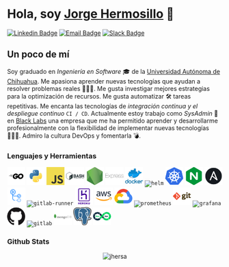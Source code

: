 # Hola, soy [Jorge Hermosillo](https://github.com/jhersa) 🦒

[![Linkedin Badge](https://img.shields.io/badge/Linkedin-blue?style=for-the-badge&logo=Linkedin&logoColor=white)](https://www.linkedin.com/in/jhersa)
[![Email Badge](https://img.shields.io/badge/Gmail-gray?style=for-the-badge&logo=Gmail&logoColor=white)](mailto:suave@suave.dev)
[![Slack Badge](https://img.shields.io/badge/Slack-4A154B?style=for-the-badge&logo=slack&logoColor=white)](https://join.slack.com/t/nuevoespaciod-ymx4807/shared_invite/zt-16nqt71yq-g69RkI2kqMDEDPSThiQ4kQ)

## Un poco de mí

Soy graduado en _Ingeniería en Software_ 🎓 de la [Universidad Autónoma de Chihuahua](https://uach.mx/). Me apasiona aprender nuevas tecnologías que ayudan a resolver problemas reales 👨🏻‍💻. Me gusta investigar mejores estrategias para la optimización de recursos. Me gusta automatizar 🛠 tareas repetitivas. Me encanta las tecnologías de _integración continua y el despliegue continuo_ `CI / CD`. Actualmente estoy trabajo como _SysAdmin_ 🚀 en [Black Labs](https://blacklabs.mx/) una empresa que me ha permitido aprender y desarrollarme profesionalmente con la flexibilidad de implementar nuevas tecnologías 👨🏻‍💻. Admiro la cultura DevOps y fomentarla 💣.

### Lenguajes y Herramientas

<code><img height="42" src="https://raw.githubusercontent.com/github/explore/80688e429a7d4ef2fca1e82350fe8e3517d3494d/topics/go/go.png" alt="go"></code>
<code><img height="42" src="https://raw.githubusercontent.com/github/explore/80688e429a7d4ef2fca1e82350fe8e3517d3494d/topics/python/python.png" alt="python"></code>
<code><img height="42" src="https://raw.githubusercontent.com/github/explore/80688e429a7d4ef2fca1e82350fe8e3517d3494d/topics/javascript/javascript.png" alt="javascript"></code>
<code><img height="42" src="https://raw.githubusercontent.com/github/explore/80688e429a7d4ef2fca1e82350fe8e3517d3494d/topics/bash/bash.png" alt="bash"></code>
<code><img height="42" src="https://raw.githubusercontent.com/github/explore/80688e429a7d4ef2fca1e82350fe8e3517d3494d/topics/nodejs/nodejs.png" alt="nodejs"></code>
<code><img height="42" src="https://raw.githubusercontent.com/github/explore/80688e429a7d4ef2fca1e82350fe8e3517d3494d/topics/express/express.png" alt="express"></code>
<code><img height="42" src="https://raw.githubusercontent.com/github/explore/80688e429a7d4ef2fca1e82350fe8e3517d3494d/topics/docker/docker.png" alt="docker"></code>
<code><img height="42" src="https://helm.sh/img/helm.svg" alt="helm"></code>
<code><img height="42" src="https://raw.githubusercontent.com/github/explore/80688e429a7d4ef2fca1e82350fe8e3517d3494d/topics/kubernetes/kubernetes.png" alt="kubernees"></code>
<code><img height="42" src="https://raw.githubusercontent.com/github/explore/85cceaeeaf993ca35664dc37ea24f9237fbbfc14/topics/nginx/nginx.png" alt="nginx"></code>
<code><img height="42" src="https://raw.githubusercontent.com/github/explore/80688e429a7d4ef2fca1e82350fe8e3517d3494d/topics/ansible/ansible.png" alt="ansible"></code>
<code><img height="42" src="https://raw.githubusercontent.com/github/explore/2c7e603b797535e5ad8b4beb575ab3b7354666e1/topics/actions/actions.png" alt="github-actions"></code>
<code><img height="42" src="https://gitlab.com/uploads/-/system/project/avatar/250833/runner_logo.png" alt="gitlab-runner"></code>
<code><img height="42" src="https://raw.githubusercontent.com/github/explore/cb661bc288627f05a5ac4187b00495fd8048c9fa/topics/heroku/heroku.png" alt="heroku"></code>
<code><img height="42" src="https://raw.githubusercontent.com/github/explore/fbceb94436312b6dacde68d122a5b9c7d11f9524/topics/aws/aws.png" alt="aws"></code>
<code><img height="42" src="https://raw.githubusercontent.com/github/explore/08e8077e6cd7375c007c6fd6ac8cced5d7738494/topics/google-cloud/google-cloud.png" alt="gcp"></code>
<code><img height="42" src="https://prometheus.io/assets/prometheus_logo_grey.svg" alt="prometheus"></code>
<code><img height="42" src="https://raw.githubusercontent.com/github/explore/80688e429a7d4ef2fca1e82350fe8e3517d3494d/topics/git/git.png" alt="git"></code>
<code><img height="42" src="https://upload.wikimedia.org/wikipedia/commons/9/9d/Grafana_logo.png" alt="grafana"></code>
<code><img height="42" src="https://raw.githubusercontent.com/github/explore/78df643247d429f6cc873026c0622819ad797942/topics/github/github.png" alt="github"></code>
<code><img height="42" src="https://about.gitlab.com/images/press/press-kit-icon.svg" alt="gitlab"></code>
<code><img height="42" src="https://raw.githubusercontent.com/github/explore/80688e429a7d4ef2fca1e82350fe8e3517d3494d/topics/mongodb/mongodb.png" alt="mongodb"></code>
<code><img height="42" src="https://raw.githubusercontent.com/github/explore/80688e429a7d4ef2fca1e82350fe8e3517d3494d/topics/postgresql/postgresql.png" alt="postgresql"></code>
<code><img height="42" src="https://raw.githubusercontent.com/github/explore/3002c1497202fcd179aa4c64194ea859dfd49820/topics/devops/devops.png" alt="devops"></code>

### Github Stats

<p align="center"> <img src="https://github-readme-stats.vercel.app/api?username=jhersa&show_icons=true&theme=aura_dark" alt="jhersa" />
